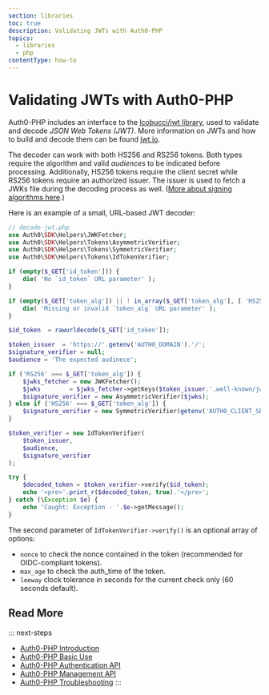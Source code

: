 ```yaml
---
section: libraries
toc: true
description: Validating JWTs with Auth0-PHP
topics:
  - libraries
  - php
contentType: how-to
---
```


# Validating JWTs with Auth0-PHP

Auth0-PHP includes an interface to the [lcobucci/jwt library](https://github.com/lcobucci/jwt), used to validate and decode <dfn data-key="json-web-token">JSON Web Tokens (JWT)</dfn>. More information on JWTs and how to build and decode them can be found [jwt.io](https://jwt.io/).

The decoder can work with both HS256 and RS256 tokens. Both types require the algorithm and valid <dfn data-key="audience">audiences</dfn> to be indicated before processing. Additionally, HS256 tokens require the client secret while RS256 tokens require an authorized issuer. The issuer is used to fetch a JWKs file during the decoding process as well. ([More about signing algorithms here](https://auth0.com/blog/navigating-rs256-and-jwks/).)

Here is an example of a small, URL-based JWT decoder:

```php
// decode-jwt.php
use Auth0\SDK\Helpers\JWKFetcher;
use Auth0\SDK\Helpers\Tokens\AsymmetricVerifier;
use Auth0\SDK\Helpers\Tokens\SymmetricVerifier;
use Auth0\SDK\Helpers\Tokens\IdTokenVerifier;

if (empty($_GET['id_token'])) {
    die( 'No `id_token` URL parameter' );
}

if (empty($_GET['token_alg']) || ! in_array($_GET['token_alg'], [ 'HS256', 'RS256' ])) {
    die( 'Missing or invalid `token_alg` URL parameter' );
}

$id_token  = rawurldecode($_GET['id_token']);

$token_issuer  = 'https://'.getenv('AUTH0_DOMAIN').'/';
$signature_verifier = null;
$audience = 'The expected audinece';

if ('RS256' === $_GET['token_alg']) {
    $jwks_fetcher = new JWKFetcher();
    $jwks        = $jwks_fetcher->getKeys($token_issuer.'.well-known/jwks.json');
    $signature_verifier = new AsymmetricVerifier($jwks);
} else if ('HS256' === $_GET['token_alg']) {
    $signature_verifier = new SymmetricVerifier(getenv('AUTH0_CLIENT_SECRET'));
}

$token_verifier = new IdTokenVerifier(
    $token_issuer,
    $audience,
    $signature_verifier
);

try {
    $decoded_token = $token_verifier->verify($id_token);
    echo '<pre>'.print_r($decoded_token, true).'</pre>';
} catch (\Exception $e) {
    echo 'Caught: Exception - '.$e->getMessage();
}
```

The second parameter of `IdTokenVerifier->verify()` is an optional array of options:

* `nonce` to check the nonce contained in the token (recommended for OIDC-compliant tokens).
* `max_age` to check the auth_time of the token.
* `leeway` clock tolerance in seconds for the current check only (60 seconds default).

## Read More

::: next-steps
* [Auth0-PHP Introduction](/libraries/auth0-php)
* [Auth0-PHP Basic Use](/libraries/auth0-php/basic-use)
* [Auth0-PHP Authentication API](/libraries/auth0-php/authentication-api)
* [Auth0-PHP Management API](/libraries/auth0-php/management-api)
* [Auth0-PHP Troubleshooting](/libraries/auth0-php/troubleshooting)
:::
